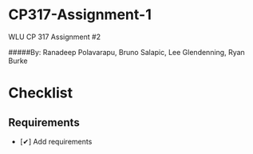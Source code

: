 CP317-Assignment-1
==================

WLU CP 317 Assignment #2

#####By: Ranadeep Polavarapu, Bruno Salapic, Lee Glendenning, Ryan Burke

Checklist
=========
Requirements
------
*  [✔] Add requirements

<!-- 
Bonus
------
*  [✖] Touching a point P on the screen triggers a bullet firing from the center of the hero to the direction of P, provided P is not in the hero’s icon. You should programmatically destroy the bullet when it hits the screen edge, for otherwise keeping track of a large number of bullets will slow down your game and possibly crash it. A goblin is caught when it is hit by a bullet.
 -->
